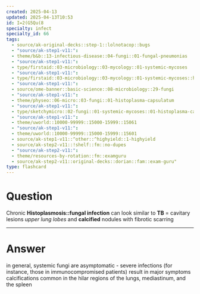 ```yaml
---
created: 2025-04-13
updated: 2025-04-13T10:53
id: I=2(G5Qu(8
specialty: infect
specialty_id: 66
tags:
  - source/ak-original-decks::step-1::lolnotacop::bugs
  - "source/ak-step1-v11:": 
  - theme/b&b::13-infectious-disease::04-fungi::01-fungal-pneumonias
  - "source/ak-step1-v11:": 
  - type/firstaid::03-microbiology::03-mycology::01-systemic-mycoses
  - "source/ak-step1-v11:": 
  - type/firstaid::03-microbiology::03-mycology::01-systemic-mycoses::histoplasma-capsulatum
  - "source/ak-step1-v11:": 
  - source/ome-banner::basic-science::08-microbiology::29-fungi
  - "source/ak-step1-v11:": 
  - theme/physeo::06-micro::03-fungi::01-histoplasma-capsulatum
  - "source/ak-step1-v11:": 
  - type/sketchymicro::02-fungi::01-systemic-mycoses::01-histoplasma-capsulatum
  - "source/ak-step1-v11:": 
  - theme/uworld::10000-99999::15000-15999::15061
  - "source/ak-step1-v11:": 
  - theme/uworld::10000-99999::15000-15999::15601
  - source/ak-step1-v11::^other::^highyield::1-highyield
  - source/ak-step2-v11::!shelf::fm::no-dupes
  - "source/ak-step2-v11:": 
  - theme/resources-by-rotation::fm::examguru
  - source/ak-step2-v11::original-decks::dorian::fam::exam-guru"
type: flashcard
---
```


# Question
Chronic **Histoplasmosis::fungal infection** can look similar to **TB** = cavitary lesions *upper lung lobes* and **calcified** nodules with fibrotic scarring

---

# Answer
in general, systemic fungi are asymptomatic - severe infections (for instance, those in immunocompromised patients) result in major symptoms   calcifications common in the hilar regions of the lungs, mediastinum, and the spleen